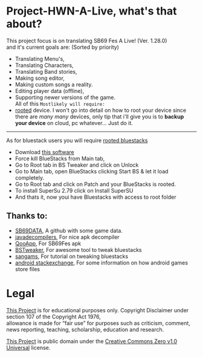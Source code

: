 # Project-HWN-A-Live, what's that about?
This project focus is on translating SB69 Fes A Live! (Ver. 1.28.0)\
and it's current goals are: (Sorted by priority)
- Translating Menu's,
- Translating Characters,
- Translating Band stories,
- Making song editor,
- Making custom songs a reality.
- Editing player data (offline),
- Supporting newer versions of the game.\
All of this `Mostlikely will require:`
- [rooted](https://en.wikipedia.org/wiki/Rooting_(Android)) device.
I won't go into detail on how to root your device since there are *many many* devices,
only tip that i'll give you is to **backup your device** on cloud, pc whatever... Just do it.
------------------

As for bluestack users you will require [rooted bluestacks](https://bstweaker.tk/)
- Download [this software](https://bstweaker.tk/)
- Force kill BlueStacks from Main tab,
- Go to Root tab in BS Tweaker and click on Unlock
- Go to Main tab, open BlueStacks clicking Start BS & let it load completely.
- Go to Root tab and click on Patch and your BlueStacks is rooted.
- To install SuperSu 2.79 click on Install SuperSU
- And thats it, now youi have Bluestacks with access to root folder


## Thanks to:
- [SB69DATA](https://github.com/SB69DATA), A github with some game data.
- [javadecompilers](http://www.javadecompilers.com/apk), For nice apk decompiler
- [QooApp](https://www.qoo-app.com/en), For SB69Fes apk
- [BSTweaker](https://bstweaker.tk/), For awesome tool to tweak bluestacks
- [sangams](https://sangams.com.np/how-to-root-bluestacks-latest-version/), For tutorial on tweaking bluestacks
- [android stackexchange](https://android.stackexchange.com/questions/47924/where-android-apps-store-data), For some information on how android games store files

# Legal
[This Project](https://github.com/HW2955/Project-HWN-A-Live) is for educational purposes only.
Copyright Disclaimer under section 107 of the Copyright Act 1976,\
allowance is made for “fair use” for purposes such as criticism, comment, news reporting, teaching, scholarship, education and research.

[This Project](https://github.com/HW2955/Project-HWN-A-Live) is public domain under the [Creative Commons Zero v1.0 Universal](LICENSE) license.
